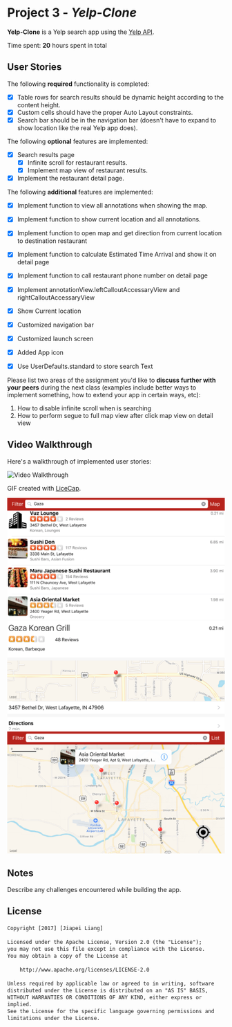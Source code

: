 # Project 3 - *Yelp-Clone*

**Yelp-Clone** is a Yelp search app using the [Yelp API](http://www.yelp.com/developers/documentation/v2/search_api).

Time spent: **20** hours spent in total

## User Stories

The following **required** functionality is completed:

- [X] Table rows for search results should be dynamic height according to the content height.
- [X] Custom cells should have the proper Auto Layout constraints.
- [X] Search bar should be in the navigation bar (doesn't have to expand to show location like the real Yelp app does).

The following **optional** features are implemented:

- [X] Search results page
   - [X] Infinite scroll for restaurant results.
   - [X] Implement map view of restaurant results.
- [X] Implement the restaurant detail page.

The following **additional** features are implemented:

- [X] Implement function to view all annotations when showing the map.
- [X] Implement function to show current location and all annotations.
- [X] Implement function to open map and get direction from current location to destination restaurant
- [X] Implement function to calculate Estimated Time Arrival and show it on detail page
- [X] Implement function to call restaurant phone number on detail page
- [X] Implement annotationView.leftCalloutAccessaryView and rightCalloutAccessaryView
- [X] Show Current location
- [X] Customized navigation bar
- [X] Customized launch screen
- [X] Added App icon
- [X] Use UserDefaults.standard to store search Text



Please list two areas of the assignment you'd like to **discuss further with your peers** during the next class (examples include better ways to implement something, how to extend your app in certain ways, etc):

1. How to disable infinite scroll when is searching
2. How to perform segue to full map view after click map view on detail view

## Video Walkthrough

Here's a walkthrough of implemented user stories:

<img src='https://github.com/liangjiapei1103/Yelp-Clone-Swift/blob/master/week3_assignment_walkthrough.gif' title='Video Walkthrough' width='' alt='Video Walkthrough' />

GIF created with [LiceCap](http://www.cockos.com/licecap/).



<img src='https://github.com/liangjiapei1103/Yelp-Clone-Swift/blob/master/Autolayout_landscape2.png' title='Autolayout_landscape2' width='' alt='Autolayout_landscape2' />

<img src='https://github.com/liangjiapei1103/Yelp-Clone-Swift/blob/master/Autolayout_landscape.png' title='Autolayout_landscape' width='' alt='Autolayout_landscape' />

<img src='https://github.com/liangjiapei1103/Yelp-Clone-Swift/blob/master/Autolayout_landscape3.png' title='Autolayout_landscape3' width='' alt='Autolayout_landscape3' />

## Notes

Describe any challenges encountered while building the app.

## License

    Copyright [2017] [Jiapei Liang]

    Licensed under the Apache License, Version 2.0 (the "License");
    you may not use this file except in compliance with the License.
    You may obtain a copy of the License at

        http://www.apache.org/licenses/LICENSE-2.0

    Unless required by applicable law or agreed to in writing, software
    distributed under the License is distributed on an "AS IS" BASIS,
    WITHOUT WARRANTIES OR CONDITIONS OF ANY KIND, either express or implied.
    See the License for the specific language governing permissions and
    limitations under the License.
